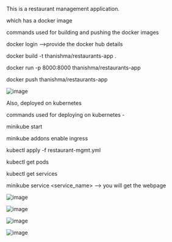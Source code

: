 This is a restaurant management application. 

which has a docker image 

commands used for building and pushing the docker images

docker login -->provide the docker hub details 

docker build -t thanishma/restaurants-app .

docker run -p 8000:8000 thanishma/restaurants-app

docker push thanishma/restaurants-app

![image](https://github.com/thanishma/project-1/assets/73327713/c3b8af30-af4c-4104-b382-8ff9d4e08d65)


Also, deployed on kubernetes 

commands used for deploying on kubernetes -

minikube start

minikube addons enable ingress

kubectl apply -f restaurant-mgmt.yml

kubectl get pods 

kubectl get services

minikube service <service_name> --> you will get the webpage

![image](https://github.com/thanishma/project-1/assets/73327713/163df788-709e-4fb7-af00-c82288fae59a)


![image](https://github.com/thanishma/project-1/assets/73327713/bba86086-734a-40ef-85c9-475fd788672d)

![image](https://github.com/thanishma/project-1/assets/73327713/7a311721-e459-4f08-9d40-416e6b0e5a74)

![image](https://github.com/thanishma/project-1/assets/73327713/c24ee440-45a1-4f1f-b881-ac098a0933f9)


